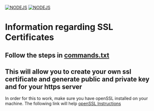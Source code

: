 [![NODEJS](https://img.shields.io/badge/NodeJS-v11.15.0-green)](https://nodejs.org/en/)
[![NODEJS](https://img.shields.io/badge/Docker-v1.25.5-blue)](https://www.docker.com/)

# Information regarding SSL Certificates
## Follow the steps in [commands.txt](https://github.com/Jsostmann/Docker-MeanStack/blob/master/server/cert/commands.txt)

This will allow you to create your own ssl certificate and generate public and private key and for your https server
-
In order for this to work, make sure you have openSSL installed on your machine. The following link will help [openSSL Instructions](https://franz.com/support/openssl-mac.lhtml)

